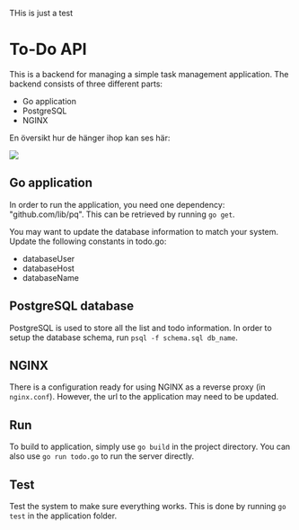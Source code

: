 ﻿THis is just a test

# To-Do API

This is a backend for managing a simple task management application.
The backend consists of three different parts:

- Go application
- PostgreSQL
- NGINX

En översikt hur de hänger ihop kan ses här:

![](architecture.png)

## Go application

In order to run the application, you need one dependency: "github.com/lib/pq".
This can be retrieved by running `go get`.

You may want to update the database information to match your system.
Update the following constants in todo.go:

- databaseUser
- databaseHost
- databaseName

## PostgreSQL database

PostgreSQL is used to store all the list and todo information.
In order to setup the database schema, run `psql -f schema.sql db_name`.

## NGINX

There is a configuration ready for using NGINX as a reverse proxy (in `nginx.conf`).
However, the url to the application may need to be updated.

## Run

To build to application, simply use `go build` in the project directory.
You can also use `go run todo.go` to run the server directly.

## Test

Test the system to make sure everything works.
This is done by running `go test` in the application folder.
